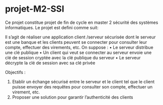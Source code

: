 # projet-M2-SSI
Ce projet constitue projet de fin de cycle en master 2 sécurité des systèmes informatiques.
Le projet est defini comme suit:

Il s’agit de réaliser une application client /serveur sécurisée dont le serveur
est une banque et les clients peuvent se connecter pour consulter leur
compte, effectuer des virements, etc.
On suppose :
• Le serveur distribue une clé publique
• Un client qui veut se connecter au serveur envoie une clé de
session cryptée avec la clé publique du serveur
• Le serveur décrypte la clé de session avec sa clé privée

Objectifs :
1. Etablir un échange sécurisé entre le serveur et le client tel que le
client puisse envoyer des requêtes pour consulter son compte,
effectuer un virement, etc.
2. Proposer une solution pour garantir l’authenticité des clients
